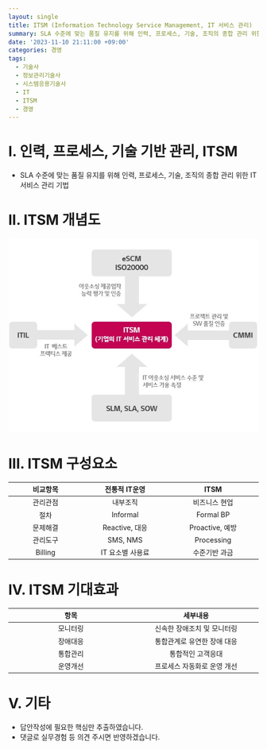 ```yaml
---
layout: single
title: ITSM (Information Technology Service Management, IT 서비스 관리)
summary: SLA 수준에 맞는 품질 유지를 위해 인력, 프로세스, 기술, 조직의 종합 관리 위한 IT 서비스 관리 기법
date: '2023-11-10 21:11:00 +09:00'
categories: 경영
tags:
  - 기술사
  - 정보관리기술사
  - 시스템응용기술사
  - IT
  - ITSM
  - 경영
---
```


# I. 인력, 프로세스, 기술 기반 관리, ITSM

 - SLA 수준에 맞는 품질 유지를 위해 인력, 프로세스, 기술, 조직의 종합 관리 위한 IT 서비스 관리 기법

# II. ITSM 개념도

![샘플이미지](/assets/2023-11-10-ITSM01.webp "출처:https://itwiki.kr/w/ITSM")

# III. ITSM 구성요소

비교항목 | 전통적 IT운영 | ITSM
:-:|:-:|:-:
관리관점 | 내부조직 | 비즈니스 현업
절차 | Informal | Formal BP
문제해결 | Reactive, 대응 | Proactive, 예방
관리도구 | SMS, NMS | Processing |
Billing | IT 요소별 사용료 | 수준기반 과금

# IV. ITSM 기대효과

항목 | 세부내용
:---: | :---:
모니터링 | 신속한 장애조치 및 모니터링
장애대응 | 통합관계로 유연한 장애 대응
통합관리 | 통합적인 고객응대
운영개선 | 프로세스 자동화로 운영 개선

# V. 기타

- 답안작성에 필요한 핵심만 추출하였습니다.
- 댓글로 실무경험 등 의견 주시면 반영하겠습니다.

<style>
table th:first-of-type {
    width: 1%;
}
table th:nth-of-type(2) {
    width: 1%;
}
table th:nth-of-type(3) {
    width: 1%;
}
</style>